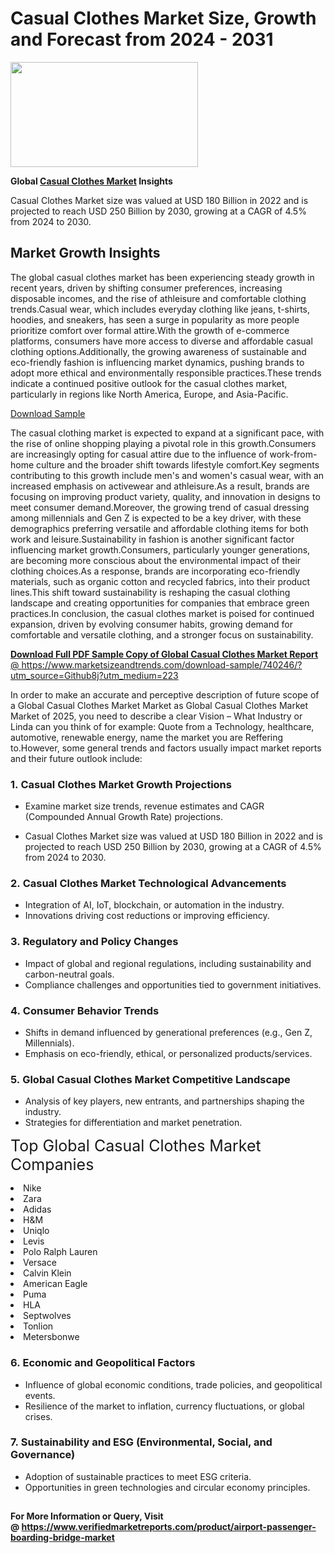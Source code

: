 <H1>Casual Clothes Market Size, Growth and Forecast from 2024 - 2031</H1><img class="aligncenter size-medium wp-image-584254" src="https://thirdeyenews.in/wp-content/uploads/2024/09/Global-Market-Research-300x168.jpeg" alt="" width="300" height="168" /><p><strong>Global&nbsp;<a href="https://www.marketsizeandtrends.com/download-sample/740246/?utm_source=Github8j?utm_medium=223">Casual Clothes Market</a> Insights</strong></p><p>Casual Clothes Market size was valued at USD 180 Billion in 2022 and is projected to reach USD 250 Billion by 2030, growing at a CAGR of 4.5% from 2024 to 2030.</p><p><h2>Market Growth Insights</h2> <p>The global casual clothes market has been experiencing steady growth in recent years, driven by shifting consumer preferences, increasing disposable incomes, and the rise of athleisure and comfortable clothing trends.Casual wear, which includes everyday clothing like jeans, t-shirts, hoodies, and sneakers, has seen a surge in popularity as more people prioritize comfort over formal attire.With the growth of e-commerce platforms, consumers have more access to diverse and affordable casual clothing options.Additionally, the growing awareness of sustainable and eco-friendly fashion is influencing market dynamics, pushing brands to adopt more ethical and environmentally responsible practices.These trends indicate a continued positive outlook for the casual clothes market, particularly in regions like North America, Europe, and Asia-Pacific.</p> <p><a href="#">Download Sample</a></p> <p>The casual clothing market is expected to expand at a significant pace, with the rise of online shopping playing a pivotal role in this growth.Consumers are increasingly opting for casual attire due to the influence of work-from-home culture and the broader shift towards lifestyle comfort.Key segments contributing to this growth include men's and women's casual wear, with an increased emphasis on activewear and athleisure.As a result, brands are focusing on improving product variety, quality, and innovation in designs to meet consumer demand.Moreover, the growing trend of casual dressing among millennials and Gen Z is expected to be a key driver, with these demographics preferring versatile and affordable clothing items for both work and leisure.Sustainability in fashion is another significant factor influencing market growth.Consumers, particularly younger generations, are becoming more conscious about the environmental impact of their clothing choices.As a response, brands are incorporating eco-friendly materials, such as organic cotton and recycled fabrics, into their product lines.This shift toward sustainability is reshaping the casual clothing landscape and creating opportunities for companies that embrace green practices.In conclusion, the casual clothes market is poised for continued expansion, driven by evolving consumer habits, growing demand for comfortable and versatile clothing, and a stronger focus on sustainability.</p> <p><a href="#"></p><p><span class=""><strong>Download Full PDF Sample Copy of Global Casual Clothes Market Report</strong> @ <a href="https://www.marketsizeandtrends.com/download-sample/740246/?utm_source=Github8j?utm_medium=223" target="_blank">https://www.marketsizeandtrends.com/download-sample/740246/?utm_source=Github8j?utm_medium=223</a></span></p><p>In order to make an accurate and perceptive description of future scope of a Global&nbsp;Casual Clothes Market Market as Global&nbsp;Casual Clothes Market Market of 2025, you need to describe a clear Vision &ndash; What Industry or Linda can you think of for example: Quote from a Technology, healthcare, automotive, renewable energy, name the market you are Reffering to.However, some general trends and factors usually impact market reports and their future outlook include:</p><h3>1.&nbsp;<strong>Casual Clothes Market Growth Projections</strong></h3><ul><li>Examine market size trends, revenue estimates and CAGR (Compounded Annual Growth Rate) projections.</li><li><p>Casual Clothes Market size was valued at USD 180 Billion in 2022 and is projected to reach USD 250 Billion by 2030, growing at a CAGR of 4.5% from 2024 to 2030.</p></li></ul><h3>2.&nbsp;<strong>Casual Clothes Market Technological Advancements</strong></h3><ul><li>Integration of AI, IoT, blockchain, or automation in the industry.</li><li>Innovations driving cost reductions or improving efficiency.</li></ul><h3>3.&nbsp;<strong>Regulatory and Policy Changes</strong></h3><ul><li>Impact of global and regional regulations, including sustainability and carbon-neutral goals.</li><li>Compliance challenges and opportunities tied to government initiatives.</li></ul><h3>4.&nbsp;<strong>Consumer Behavior Trends</strong></h3><ul><li>Shifts in demand influenced by generational preferences (e.g., Gen Z, Millennials).</li><li>Emphasis on eco-friendly, ethical, or personalized products/services.</li></ul><h3>5.&nbsp;<strong>Global Casual Clothes Market Competitive Landscape</strong></h3><ul><li>Analysis of key players, new entrants, and partnerships shaping the industry.</li><li>Strategies for differentiation and market penetration.</li></ul><p data-pm-slice="1 1 []"><span style="color: inherit; font-family: inherit; font-size: 25px;">Top Global Casual Clothes Market Companies</span></p><div class="" data-test-id=""><p><li>Nike</li><li> Zara</li><li> Adidas</li><li> H&M</li><li> Uniqlo</li><li> Levis</li><li> Polo Ralph Lauren</li><li> Versace</li><li> Calvin Klein</li><li> American Eagle</li><li> Puma</li><li> HLA</li><li> Septwolves</li><li> Tonlion</li><li> Metersbonwe</li></p></div><h3>6.&nbsp;<strong>Economic and Geopolitical Factors</strong></h3><ul><li>Influence of global economic conditions, trade policies, and geopolitical events.</li><li>Resilience of the market to inflation, currency fluctuations, or global crises.</li></ul><h3>7.&nbsp;<strong>Sustainability and ESG (Environmental, Social, and Governance)</strong></h3><ul><li>Adoption of sustainable practices to meet ESG criteria.</li><li>Opportunities in green technologies and circular economy principles.</li></ul><h2><strong style="font-size: 14px;">For More Information or Query, Visit @&nbsp;</strong><a style="background-color: #ffffff; font-size: 14px;" href="https://www.marketsizeandtrends.com/report/casual-clothes-market/" target="_blank">https://www.verifiedmarketreports.com/product/airport-passenger-boarding-bridge-market</a></h2>